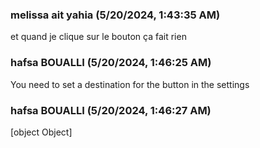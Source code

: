 ### melissa ait yahia (5/20/2024, 1:43:35 AM)

et quand je clique sur le bouton ça fait rien

### hafsa BOUALLI (5/20/2024, 1:46:25 AM)

You need to set a destination for the button in the settings

### hafsa BOUALLI (5/20/2024, 1:46:27 AM)

[object Object]
